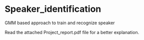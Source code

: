 # Speaker_identification
 GMM based approach to train and recognize speaker

Read the attached Project_report.pdf file for a better explanation.
